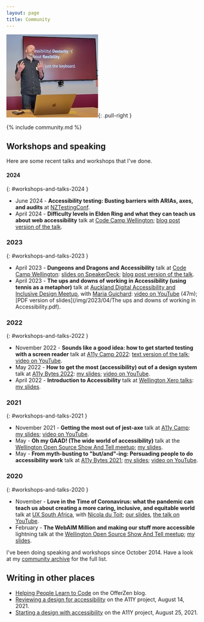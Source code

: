 ```yaml
---
layout: page
title: Community
---
```


![Me speaking about accessibility at Code Camp Wellington 2023](/img/2023/04/ccw-speak.jpg){: .pull-right }

{% include community.md %}


## Workshops and speaking

Here are some recent talks and workshops that I've done.

#### 2024
{: #workshops-and-talks-2024 }

- June 2024 - **Accessibility testing: Busting barriers with ARIAs, axes, and audits** at [NZTestingConf](https://nztestingconf.nz/accessibility-testing-workshop).
- April 2024 - **Difficulty levels in Elden Ring and what they can teach us about web accessibility** talk at [Code Camp Wellington](https://www.codecampwellington.nz/speakers/steve-barnett.html); [blog post version of the talk](/2024/04/08/difficulty-levels-in-elden-ring-and-what-they-can-teach-us-about-web-accessibility/).

### 2023
{: #workshops-and-talks-2023 }

- April 2023 - **Dungeons and Dragons and Accessibility** talk at [Code Camp Wellington](https://www.codecampwellington.nz/): [slides on SpeakerDeck](https://speakerdeck.com/stevebarnett/d-and-d-and-accessibility); [blog post version of the talk](/2022/05/15/dungeons-and-dragons-and-accessibility/).
- April 2023 - **The ups and downs of working in Accessibility (using tennis as a metaphor)** talk at [Auckland Digital Accessibility and Inclusive Design Meetup](https://www.meetup.com/auckland-digital-accessibility-and-inclusive-design-meetup/events/291195847), with [Maria Guichard](https://www.linkedin.com/in/maria-guichard/): [video on YouTube](https://www.youtube.com/watch?v=tpnZh4kpznU) (47m); [PDF version of slides](/img/2023/04/The ups and downs of working in Accessibility.pdf).

### 2022
{: #workshops-and-talks-2022 }

- November 2022 - **Sounds like a good idea: how to get started testing with a screen reader** talk at [A11y Camp 2022](https://a11ycamp.org.au/speakers-and-presentations-2022/#steve): [text version of the talk](/2022/10/15/sounds-like-a-good-idea/); [video on YouTube](https://www.youtube.com/watch?v=xqjkSjZOUSI).
- May 2022 - **How to get the most (accessibility) out of a design system** talk at [A11y Bytes 2022](https://a11ybytes.org/bytes-2022/): [my slides](https://speakerdeck.com/stevebarnett/how-to-get-the-most-accessibility-out-of-a-design-system); [video on YouTube](https://www.youtube.com/watch?v=E5l7eGVfJNM).
- April 2022 - **Introduction to Accessibility** talk at [Wellington Xero talks](https://www.meetup.com/wellington-xero-talks/events/285221095/): [my slides](https://speakerdeck.com/stevebarnett/introduction-to-accessibility-29178d36-14ac-4ff1-8c9f-f44d43beb520).

### 2021

{: #workshops-and-talks-2021 }

- November 2021 - **Getting the most out of jest-axe** talk at [A11y Camp](https://a11ycamp.org.au/schedule-2021/): [my slides](https://speakerdeck.com/stevebarnett/getting-the-most-out-of-jest-axe); [video on YouTube](https://youtu.be/GpNAfvhadIo).
- May - **Oh my GAAD! (The wide world of accessibility)** talk at the [Wellington Open Source Show And Tell meetup](https://www.meetup.com/WOSSAT/events/278074181/); [my slides](https://speakerdeck.com/stevebarnett/oh-my-gaad-the-wide-world-of-accessibility).
- May - **From myth-busting to "but/and"-ing: Persuading people to do accessibility work** talk at [A11y Bytes 2021](https://a11ybytes.org/bytes-2021/); [my slides](https://speakerdeck.com/stevebarnett/and-ing-persuading-people-to-do-accessibility-work); [video on YouTube](https://www.youtube.com/watch?v=lioeqgOopa0).

### 2020

{: #workshops-and-talks-2020 }

- November - **Love in the Time of Coronavirus: what the pandemic can teach us about creating a more caring, inclusive, and equitable world** talk at [UX South Africa](https://uxsouthafrica.com/), with [Nicola du Toit](http://nicoladutoit.com/); [our slides](https://speakerdeck.com/stevebarnett/love-in-the-time-of-coronavirus-what-the-pandemic-can-teach-us-about-creating-a-more-caring-inclusive-and-equitable-world), [the talk on YouTube](https://www.youtube.com/watch?v=PaAupzvrnI8).
- February - **The WebAIM Million and making our stuff more accessible** lightning talk at the [Wellington Open Source Show And Tell meetup](https://www.meetup.com/WOSSAT/events/267741635/); [my slides](https://speakerdeck.com/stevebarnett/the-webaim-million-and-making-our-stuff-more-accessible).

I've been doing speaking and workshops since October 2014. Have a look at my [community archive](/community-archive/) for the full list.

## Writing in other places

- [Helping People Learn to Code](https://www.offerzen.com/blog/helping-people-learn-to-code) on the OfferZen blog.
- [Reviewing a design for accessibility](https://www.a11yproject.com/posts/2021-08-14-reviewing-a-design-for-accessibility/) on the A11Y project, August 14, 2021.
- [Starting a design with accessibility](https://www.a11yproject.com/posts/2021-08-25-starting-a-design-with-accessibility/) on the A11Y project, August 25, 2021.
